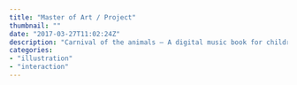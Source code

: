 ```yaml
---
title: "Master of Art / Project"
thumbnail: ""
date: "2017-03-27T11:02:24Z"
description: "Carnival of the animals – A digital music book for children."
categories: 
- "illustration"
- "interaction"
---
```


